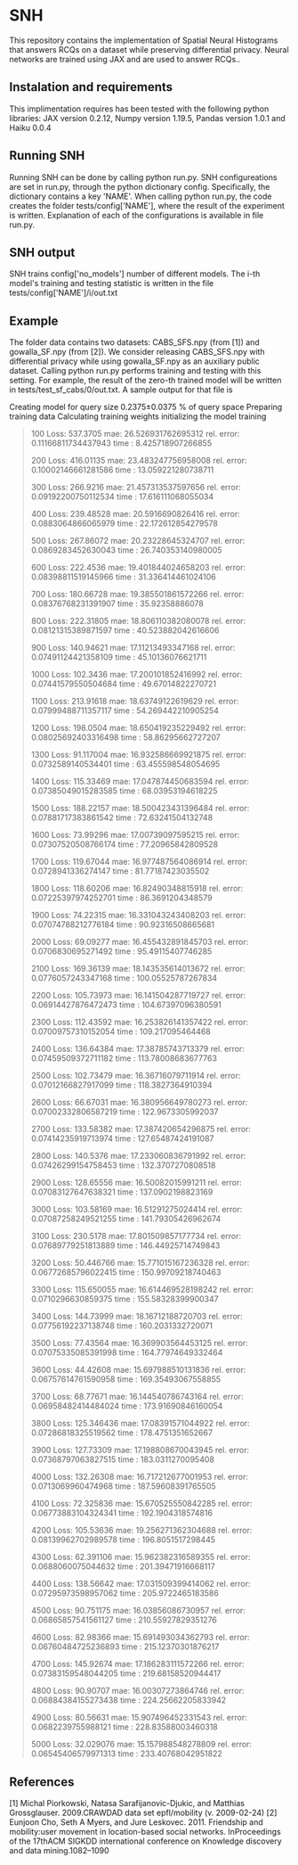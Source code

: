 # SNH
This repository contains the implementation of Spatial Neural Histograms that answers RCQs on a dataset while preserving differential privacy. Neural networks are trained using JAX and are used to answer RCQs.. 

## Instalation and requirements
This implimentation requires has been tested with the following python libraries: JAX version 0.2.12, Numpy version 1.19.5, Pandas version 1.0.1 and Haiku 0.0.4

## Running SNH
Running SNH can be done by calling python run.py. SNH configureations are set in run.py, through the python dictionary config. Specifically, the dictionary contains a key 'NAME'. When calling python run.py, the code creates the folder tests/config['NAME'], where the result of the experiment is written. Explanation of each of the configurations is available in file run.py.

## SNH output
SNH trains config['no_models'] number of different models. The i-th model's training and testing statistic is written in the file tests/config['NAME']/i/out.txt

## Example
The folder data contains two datasets: CABS_SFS.npy (from [1]) and gowalla_SF.npy (from [2]). We consider releasing CABS_SFS.npy with differential privacy while using gowalla_SF.npy as an auxiliary public dataset. Calling python run.py performs training and testing with this setting. For example, the result of the zero-th trained model will be written in tests/test_sf_cabs/0/out.txt. A sample output for that file is 

Creating model for query size 0.2375±0.0375 % of query space
Preparing training data
Calculating training weights
initializing the model
training
>100 Loss: 537.3705 mae: 26.526931762695312 rel. error: 0.11166811734437943  time : 8.425718907266855
>
>200 Loss: 416.01135 mae: 23.483247756958008 rel. error: 0.10002146661281586  time : 13.059221280738711
>
>300 Loss: 266.9216 mae: 21.457313537597656 rel. error: 0.09192200750112534  time : 17.616111068055034
>
>400 Loss: 239.48528 mae: 20.5916690826416 rel. error: 0.0883064866065979  time : 22.172612854279578
>
>500 Loss: 267.86072 mae: 20.23228645324707 rel. error: 0.0869283452630043  time : 26.740353140980005
>
>600 Loss: 222.4536 mae: 19.401844024658203 rel. error: 0.08398811519145966  time : 31.336414461024106
>
>700 Loss: 180.66728 mae: 19.385501861572266 rel. error: 0.08376768231391907  time : 35.92358886078
>
>800 Loss: 222.31805 mae: 18.806110382080078 rel. error: 0.08121315389871597  time : 40.523882042616606
>
>900 Loss: 140.94621 mae: 17.11213493347168 rel. error: 0.07491124421358109  time : 45.10136076621711
>
>1000 Loss: 102.3436 mae: 17.200101852416992 rel. error: 0.07441579550504684  time : 49.67014822270721
>
>1100 Loss: 213.91618 mae: 18.63749122619629 rel. error: 0.07999488711357117  time : 54.269442210905254
>
>1200 Loss: 198.0504 mae: 18.650419235229492 rel. error: 0.08025692403316498  time : 58.86295662727207
>
>1300 Loss: 91.117004 mae: 16.932586669921875 rel. error: 0.0732589140534401  time : 63.455598548054695
>
>1400 Loss: 115.33469 mae: 17.047874450683594 rel. error: 0.07385049015283585  time : 68.03953194618225
>
>1500 Loss: 188.22157 mae: 18.500423431396484 rel. error: 0.07881717383861542  time : 72.63241504132748
>
>1600 Loss: 73.99296 mae: 17.00739097595215 rel. error: 0.07307520508766174  time : 77.20965842809528
>
>1700 Loss: 119.67044 mae: 16.977487564086914 rel. error: 0.0728941336274147  time : 81.77187423035502
>
>1800 Loss: 118.60206 mae: 16.82490348815918 rel. error: 0.07225397974252701  time : 86.3691204348579
>
>1900 Loss: 74.22315 mae: 16.331043243408203 rel. error: 0.07074788212776184  time : 90.92316508665681
>
>2000 Loss: 69.09277 mae: 16.455432891845703 rel. error: 0.0706830695271492  time : 95.49115407746285
>
>2100 Loss: 169.36139 mae: 18.143535614013672 rel. error: 0.0776057243347168  time : 100.05525787267834
>
>2200 Loss: 105.73973 mae: 16.141504287719727 rel. error: 0.06914427876472473  time : 104.67397096380591
>
>2300 Loss: 112.43592 mae: 16.253826141357422 rel. error: 0.07009757310152054  time : 109.217095464468
>
>2400 Loss: 136.64384 mae: 17.38785743713379 rel. error: 0.07459509372711182  time : 113.78008683677763
>
>2500 Loss: 102.73479 mae: 16.36716079711914 rel. error: 0.07012166827917099  time : 118.3827364910394
>
>2600 Loss: 66.67031 mae: 16.380956649780273 rel. error: 0.07002332806587219  time : 122.9673305992037
>
>2700 Loss: 133.58382 mae: 17.387420654296875 rel. error: 0.07414235919713974  time : 127.65487424191087
>
>2800 Loss: 140.5376 mae: 17.233060836791992 rel. error: 0.07426299154758453  time : 132.3707270808518
>
>2900 Loss: 128.65556 mae: 16.50082015991211 rel. error: 0.07083127647638321  time : 137.0902198823169
>
>3000 Loss: 103.58169 mae: 16.51291275024414 rel. error: 0.07087258249521255  time : 141.79305426962674
>
>3100 Loss: 230.5178 mae: 17.801509857177734 rel. error: 0.07689779251813889  time : 146.44925714749843
>
>3200 Loss: 50.446766 mae: 15.771015167236328 rel. error: 0.06772685796022415  time : 150.99709218740463
>
>3300 Loss: 115.650055 mae: 16.614469528198242 rel. error: 0.0710296630859375  time : 155.58328399900347
>
>3400 Loss: 144.73999 mae: 18.16712188720703 rel. error: 0.07756192237138748  time : 160.2031332720071
>
>3500 Loss: 77.43564 mae: 16.369903564453125 rel. error: 0.07075335085391998  time : 164.77974649332464
>
>3600 Loss: 44.42608 mae: 15.697988510131836 rel. error: 0.06757614761590958  time : 169.35493067558855
>
>3700 Loss: 68.77671 mae: 16.144540786743164 rel. error: 0.06958482414484024  time : 173.91690846160054
>
>3800 Loss: 125.346436 mae: 17.08391571044922 rel. error: 0.07286818325519562  time : 178.4751351652667
>
>3900 Loss: 127.73309 mae: 17.198808670043945 rel. error: 0.07368797063827515  time : 183.0311270095408
>
>4000 Loss: 132.26308 mae: 16.717212677001953 rel. error: 0.0713069960474968  time : 187.59608391765505
>
>4100 Loss: 72.325836 mae: 15.670525550842285 rel. error: 0.06773883104324341  time : 192.1904318574816
>
>4200 Loss: 105.53636 mae: 19.256271362304688 rel. error: 0.08139962702989578  time : 196.8051517298445
>
>4300 Loss: 62.391106 mae: 15.962382316589355 rel. error: 0.0688060075044632  time : 201.39471916668117
>
>4400 Loss: 138.56642 mae: 17.031509399414062 rel. error: 0.07295973598957062  time : 205.9722465183586
>
>4500 Loss: 90.751175 mae: 16.03856086730957 rel. error: 0.06865857541561127  time : 210.55927829351276
>
>4600 Loss: 82.98366 mae: 15.691493034362793 rel. error: 0.06760484725236893  time : 215.12370301876217
>
>4700 Loss: 145.92674 mae: 17.186283111572266 rel. error: 0.07383159548044205  time : 219.68158520944417
>
>4800 Loss: 90.90707 mae: 16.00307273864746 rel. error: 0.06884384155273438  time : 224.25662205833942
>
>4900 Loss: 80.56631 mae: 15.907496452331543 rel. error: 0.0682239755988121  time : 228.83588003460318
>
>5000 Loss: 32.029076 mae: 15.157988548278809 rel. error: 0.06545406579971313  time : 233.40768042951822

## References
[1] Michal Piorkowski, Natasa Sarafijanovic-Djukic, and Matthias Grossglauser. 2009.CRAWDAD data set epfl/mobility (v. 2009-02-24)
[2] Eunjoon Cho, Seth A Myers, and Jure Leskovec. 2011. Friendship and mobility:user movement in location-based social networks. InProceedings of the 17thACM SIGKDD international conference on Knowledge discovery and data mining.1082–1090
